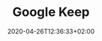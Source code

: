 ---
title: "Google Keep"
images:
  - path: google-keep-demo-1.png
categories:
  - "Project Management"
tags:
  - "GTD"
  - Note-taking
links:
  - name: "Google Keep"
    link: "https://keep.google.com/"
summary: "Google Keep is light-weight. It comes with powerful search. The App ships with simple drawing and handwriting."
features:
  - Drawing in Apps
  - Images
  - Tags
  - Built-in reminders and integrated with Google Assistant
platforms:
  - Web
  - Android
  - iOS
  - Chrome
date: 2020-04-26T12:36:33+02:00
draft: false
---